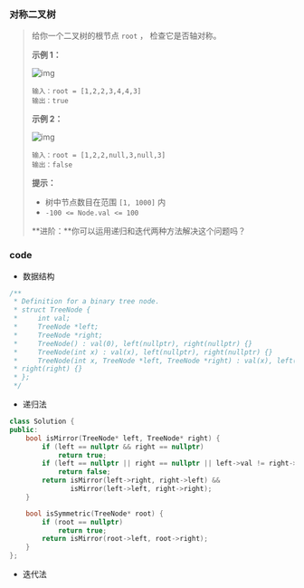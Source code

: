 ### 对称二叉树

> 给你一个二叉树的根节点 `root` ， 检查它是否轴对称。
>
>  
>
> **示例 1：**
>
> ![img](https://pic.leetcode.cn/1698026966-JDYPDU-image.png)
>
> ```
> 输入：root = [1,2,2,3,4,4,3]
> 输出：true
> ```
>
> **示例 2：**
>
> ![img](https://pic.leetcode.cn/1698027008-nPFLbM-image.png)
>
> ```
> 输入：root = [1,2,2,null,3,null,3]
> 输出：false
> ```
>
>  
>
> **提示：**
>
> - 树中节点数目在范围 `[1, 1000]` 内
> - `-100 <= Node.val <= 100`
>
>  
>
> **进阶：**你可以运用递归和迭代两种方法解决这个问题吗？

### code

- 数据结构

```C++
/**
 * Definition for a binary tree node.
 * struct TreeNode {
 *     int val;
 *     TreeNode *left;
 *     TreeNode *right;
 *     TreeNode() : val(0), left(nullptr), right(nullptr) {}
 *     TreeNode(int x) : val(x), left(nullptr), right(nullptr) {}
 *     TreeNode(int x, TreeNode *left, TreeNode *right) : val(x), left(left),
 * right(right) {}
 * };
 */
```

- 递归法

```C++
class Solution {
public:
    bool isMirror(TreeNode* left, TreeNode* right) {
        if (left == nullptr && right == nullptr)
            return true;
        if (left == nullptr || right == nullptr || left->val != right->val)
            return false;
        return isMirror(left->right, right->left) &&
               isMirror(left->left, right->right);
    }

    bool isSymmetric(TreeNode* root) {
        if (root == nullptr)
            return true;
        return isMirror(root->left, root->right);
    }
};
```

- 迭代法

```C++
```

